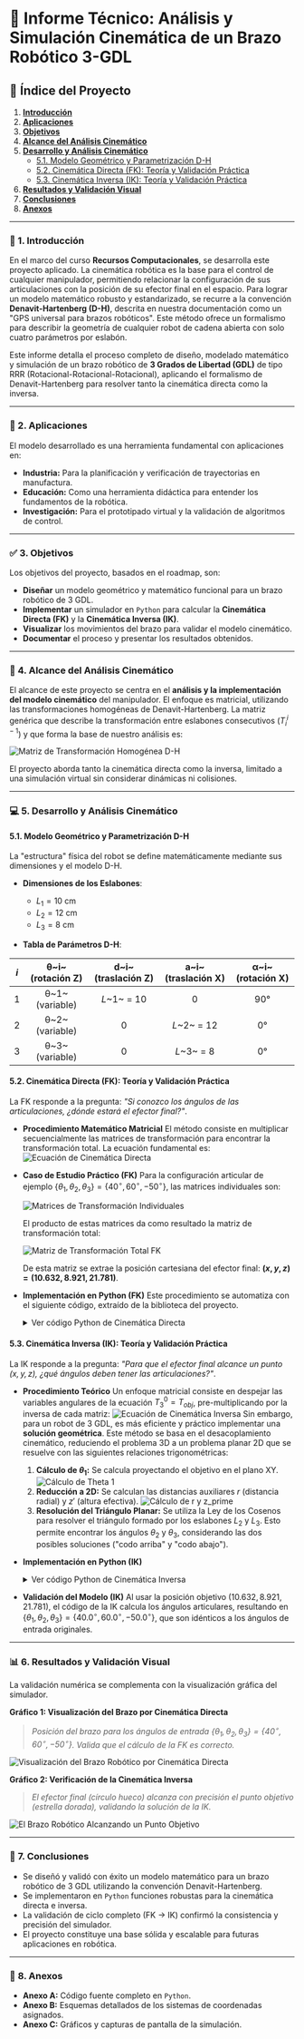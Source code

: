 # 🤖 **Informe Técnico: Análisis y Simulación Cinemática de un Brazo Robótico 3-GDL**

## 📜 **Índice del Proyecto**

1.  [**Introducción**](#-1-introducción)
2.  [**Aplicaciones**](#-2-aplicaciones)
3.  [**Objetivos**](#-3-objetivos)
4.  [**Alcance del Análisis Cinemático**](#-4-alcance-del-análisis-cinemático)
5.  [**Desarrollo y Análisis Cinemático**](#-5-desarrollo-y-análisis-cinemático)
    * [5.1. Modelo Geométrico y Parametrización D-H](#51-modelo-geométrico-y-parametrización-d-h)
    * [5.2. Cinemática Directa (FK): Teoría y Validación Práctica](#52-cinemática-directa-fk-teoría-y-validación-práctica)
    * [5.3. Cinemática Inversa (IK): Teoría y Validación Práctica](#53-cinemática-inversa-ik-teoría-y-validación-práctica)
6.  [**Resultados y Validación Visual**](#-6-resultados-y-validación-visual)
7.  [**Conclusiones**](#-7-conclusiones)
8.  [**Anexos**](#-8-anexos)

---

### 📖 1. Introducción
En el marco del curso **Recursos Computacionales**, se desarrolla este proyecto aplicado. La cinemática robótica es la base para el control de cualquier manipulador, permitiendo relacionar la configuración de sus articulaciones con la posición de su efector final en el espacio. Para lograr un modelo matemático robusto y estandarizado, se recurre a la convención **Denavit-Hartenberg (D-H)**, descrita en nuestra documentación como un "GPS universal para brazos robóticos". Este método ofrece un formalismo para describir la geometría de cualquier robot de cadena abierta con solo cuatro parámetros por eslabón.

Este informe detalla el proceso completo de diseño, modelado matemático y simulación de un brazo robótico de **$3$ Grados de Libertad (GDL)** de tipo RRR (Rotacional-Rotacional-Rotacional), aplicando el formalismo de Denavit-Hartenberg para resolver tanto la cinemática directa como la inversa.

---

### 🎯 2. Aplicaciones
El modelo desarrollado es una herramienta fundamental con aplicaciones en:
* **Industria:** Para la planificación y verificación de trayectorias en manufactura.
* **Educación:** Como una herramienta didáctica para entender los fundamentos de la robótica.
* **Investigación:** Para el prototipado virtual y la validación de algoritmos de control.

---

### ✅ 3. Objetivos
Los objetivos del proyecto, basados en el roadmap, son:
* **Diseñar** un modelo geométrico y matemático funcional para un brazo robótico de $3$ GDL.
* **Implementar** un simulador en `Python` para calcular la **Cinemática Directa (FK)** y la **Cinemática Inversa (IK)**.
* **Visualizar** los movimientos del brazo para validar el modelo cinemático.
* **Documentar** el proceso y presentar los resultados obtenidos.

---

### 📏 4. Alcance del Análisis Cinemático
El alcance de este proyecto se centra en el **análisis y la implementación del modelo cinemático** del manipulador. El enfoque es matricial, utilizando las transformaciones homogéneas de Denavit-Hartenberg. La matriz genérica que describe la transformación entre eslabones consecutivos ($T_{i}^{i-1}$) y que forma la base de nuestro análisis es:

![Matriz de Transformación Homogénea D-H](https://raw.githubusercontent.com/chcordova/robot-kinematics-solver/main/docs/dh_matrix.svg)

El proyecto aborda tanto la cinemática directa como la inversa, limitado a una simulación virtual sin considerar dinámicas ni colisiones.

---

### 💻 5. Desarrollo y Análisis Cinemático

#### **5.1. Modelo Geométrico y Parametrización D-H**
La "estructura" física del robot se define matemáticamente mediante sus dimensiones y el modelo D-H.
* **Dimensiones de los Eslabones**:
    * $L_1 = 10 \text{ cm}$
    * $L_2 = 12 \text{ cm}$
    * $L_3 = 8 \text{ cm}$

* **Tabla de Parámetros D-H**:

| **_i_** | **θ~i~ (rotación Z)** | **d~i~ (traslación Z)** | **a~i~ (traslación X)** | **α~i~ (rotación X)** |
|:---:|:---:|:---:|:---:|:---:|
| 1 | θ~1~ (variable) | _L_~1~ = 10 | 0 | 90° |
| 2 | θ~2~ (variable) | 0 | _L_~2~ = 12 | 0° |
| 3 | θ~3~ (variable) | 0 | _L_~3~ = 8 | 0° |

#### **5.2. Cinemática Directa (FK): Teoría y Validación Práctica**
La FK responde a la pregunta: *"Si conozco los ángulos de las articulaciones, ¿dónde estará el efector final?"*.

* **Procedimiento Matemático Matricial**
    El método consiste en multiplicar secuencialmente las matrices de transformación para encontrar la transformación total. La ecuación fundamental es:
    ![Ecuación de Cinemática Directa](https://raw.githubusercontent.com/chcordova/robot-kinematics-solver/main/docs/fk_equation.svg)

* **Caso de Estudio Práctico (FK)**
    Para la configuración articular de ejemplo $\{\theta_1, \theta_2, \theta_3\} = \{40^\circ, 60^\circ, -50^\circ\}$, las matrices individuales son:

    ![Matrices de Transformación Individuales](https://raw.githubusercontent.com/chcordova/robot-kinematics-solver/main/docs/individual_matrices.svg)

    El producto de estas matrices da como resultado la matriz de transformación total:

    ![Matriz de Transformación Total FK](https://raw.githubusercontent.com/chcordova/robot-kinematics-solver/main/docs/total_fk_matrix.svg)

    De esta matriz se extrae la posición cartesiana del efector final: **$(x, y, z) = (10.632, 8.921, 21.781)$**.

* **Implementación en Python (FK)**
    Este procedimiento se automatiza con el siguiente código, extraído de la biblioteca del proyecto.
    <details>
    <summary>Ver código Python de Cinemática Directa</summary>
    
    ```python
    def dh_matrix(theta, d, a, alpha):
        # Construye la matriz de transformación homogénea (4x4)
        alpha_rad = np.deg2rad(alpha)
        ct, st = np.cos(theta), np.sin(theta)
        ca, sa = np.cos(alpha_rad), np.sin(alpha_rad)
        T = np.array([
            [ct, -st * ca, st * sa, a * ct],
            [st, ct * ca, -ct * sa, a * st],
            [0, sa, ca, d],
            [0, 0, 0, 1]
        ])
        return T

    def forward_kinematics(thetas, dh_table):
        T_acumulada = np.identity(4)
        joint_positions = [np.array([0, 0, 0])]
        for i in range(len(thetas)):
            d, a, alpha = dh_table.iloc[[i]].values.flatten()[1:]
            theta = thetas.iloc[[i]].values.flatten()[0]
            T = dh_matrix(theta, d, a, alpha)
            T_acumulada = T_acumulada @ T
            pos_actual = T_acumulada[:3, 3]
            joint_positions.append(pos_actual)
        return joint_positions[-1], joint_positions
    ```
    </details>

#### **5.3. Cinemática Inversa (IK): Teoría y Validación Práctica**
La IK responde a la pregunta: *"Para que el efector final alcance un punto $(x, y, z)$, ¿qué ángulos deben tener las articulaciones?"*.

* **Procedimiento Teórico**
    Un enfoque matricial consiste en despejar las variables angulares de la ecuación $T_{3}^{0} = T_{obj}$, pre-multiplicando por la inversa de cada matriz:
    ![Ecuación de Cinemática Inversa](https://raw.githubusercontent.com/chcordova/robot-kinematics-solver/main/docs/ik_equation.svg)
    Sin embargo, para un robot de 3 GDL, es más eficiente y práctico implementar una **solución geométrica**. Este método se basa en el desacoplamiento cinemático, reduciendo el problema 3D a un problema planar 2D que se resuelve con las siguientes relaciones trigonométricas:
    1.  **Cálculo de $\theta_1$:** Se calcula proyectando el objetivo en el plano XY.
        ![Cálculo de Theta 1](https://latex.codecogs.com/svg.latex?%5Cbg_white%20\theta_1%20=%20%5Coperatorname{atan2}(y,%20x))
    2.  **Reducción a 2D:** Se calculan las distancias auxiliares $r$ (distancia radial) y $z'$ (altura efectiva).
        ![Cálculo de r y z_prime](https://latex.codecogs.com/svg.latex?%5Cbg_white%20r%20=%20%5Csqrt{x^2%20+%20y^2}%20%5Cquad%20;%20%5Cquad%20z'%20=%20z%20-%20L_1)
    3.  **Resolución del Triángulo Planar:** Se utiliza la Ley de los Cosenos para resolver el triángulo formado por los eslabones $L_2$ y $L_3$. Esto permite encontrar los ángulos $\theta_2$ y $\theta_3$, considerando las dos posibles soluciones ("codo arriba" y "codo abajo").

* **Implementación en Python (IK)**
    <details>
    <summary>Ver código Python de Cinemática Inversa</summary>
    
    ```python
    def inverse_kinematics(target_pos, lengths, elbow_config='up'):
        L1, L2, L3 = lengths
        x, y, z = target_pos
        theta1 = np.arctan2(y, x)
        r = np.sqrt(x**2 + y**2)
        z_prime = z - L1
        d = np.sqrt(r**2 + z_prime**2)
        if d > L2 + L3 or d < abs(L2 - L3): return None
        alpha = np.arctan2(z_prime, r)
        beta_cos_val = (d**2 + L2**2 - L3**2) / (2 * d * L2)
        beta = np.arccos(np.clip(beta_cos_val, -1.0, 1.0))
        cos_theta3 = (d**2 - L2**2 - L3**2) / (2 * L2 * L3)
        if elbow_config == 'up':
            theta2 = alpha + beta
            theta3 = -np.arccos(np.clip(cos_theta3, -1.0, 1.0))
        else: # 'down'
            theta2 = alpha - beta
            theta3 = np.arccos(np.clip(cos_theta3, -1.0, 1.0))
        return pd.Series([theta1, theta2, theta3], index=['theta1', 'theta2', 'theta3'])
    ```
    </details>

* **Validación del Modelo (IK)**
    Al usar la posición objetivo $(10.632, 8.921, 21.781)$, el código de la IK calcula los ángulos articulares, resultando en $\{\theta_1, \theta_2, \theta_3\} = \{40.0^\circ, 60.0^\circ, -50.0^\circ\}$, que son idénticos a los ángulos de entrada originales.

---

### 📊 **6. Resultados y Validación Visual**
La validación numérica se complementa con la visualización gráfica del simulador.

**Gráfico 1: Visualización del Brazo por Cinemática Directa**
> *Posición del brazo para los ángulos de entrada $\{\theta_1, \theta_2, \theta_3\} = \{40^\circ, 60^\circ, -50^\circ\}$. Valida que el cálculo de la FK es correcto.*

![Visualización del Brazo Robótico por Cinemática Directa](https://raw.githubusercontent.com/chcordova/robot-kinematics-solver/main/docs/fk_arm_visualization.png)

**Gráfico 2: Verificación de la Cinemática Inversa**
> *El efector final (círculo hueco) alcanza con precisión el punto objetivo (estrella dorada), validando la solución de la IK.*

![El Brazo Robótico Alcanzando un Punto Objetivo](https://raw.githubusercontent.com/chcordova/robot-kinematics-solver/main/docs/ik_validation.png)

---

### 🏁 **7. Conclusiones**
* Se diseñó y validó con éxito un modelo matemático para un brazo robótico de $3$ GDL utilizando la convención Denavit-Hartenberg.
* Se implementaron en `Python` funciones robustas para la cinemática directa e inversa.
* La validación de ciclo completo (FK → IK) confirmó la consistencia y precisión del simulador.
* El proyecto constituye una base sólida y escalable para futuras aplicaciones en robótica.

---

### 📎 **8. Anexos**
* **Anexo A:** Código fuente completo en `Python`.
* **Anexo B:** Esquemas detallados de los sistemas de coordenadas asignados.
* **Anexo C:** Gráficos y capturas de pantalla de la simulación.
